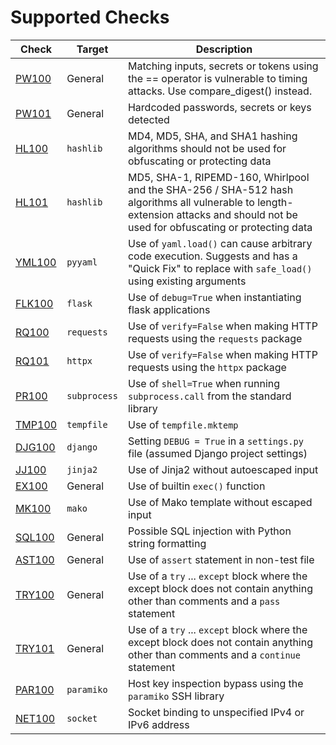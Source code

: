 # Supported Checks

| Check                      | Target       | Description                                                                                                                                                                      |
|----------------------------|--------------|----------------------------------------------------------------------------------------------------------------------------------------------------------------------------------|
| [PW100](checks/PW100.md)   | General      | Matching inputs, secrets or tokens using the == operator is vulnerable to timing attacks. Use compare_digest() instead.                                                          |
| [PW101](checks/PW101.md)   | General      | Hardcoded passwords, secrets or keys detected                                                                                                                                    |
| [HL100](checks/HL100.md)   | `hashlib`    | MD4, MD5, SHA, and SHA1 hashing algorithms should not be used for obfuscating or protecting data                                                                                 |
| [HL101](checks/HL101.md)   | `hashlib`    | MD5, SHA-1, RIPEMD-160, Whirlpool and the SHA-256 / SHA-512 hash algorithms all vulnerable to length-extension attacks and should not be used for obfuscating or protecting data |
| [YML100](checks/YML100.md) | `pyyaml`     | Use of `yaml.load()` can cause arbitrary code execution. Suggests and has a "Quick Fix" to replace with `safe_load()` using existing arguments                                   |
| [FLK100](checks/FLK100.md) | `flask`      | Use of `debug=True` when instantiating flask applications                                                                                                                        |
| [RQ100](checks/RQ100.md)   | `requests`   | Use of `verify=False` when making HTTP requests using the `requests` package                                                                                                     |
| [RQ101](checks/RQ101.md)   | `httpx`      | Use of `verify=False` when making HTTP requests using the `httpx` package                                                                                                        |
| [PR100](checks/PR100.md)   | `subprocess` | Use of `shell=True` when running `subprocess.call` from the standard library                                                                                                     |
| [TMP100](checks/TMP100.md) | `tempfile`   | Use of `tempfile.mktemp`                                                                                                                                                         |
| [DJG100](checks/DJG100.md) | `django`     | Setting `DEBUG = True` in a `settings.py` file (assumed Django project settings)                                                                                                 |
| [JJ100](checks/JJ100.md)   | `jinja2`     | Use of Jinja2 without autoescaped input                                                                                                                                          |
| [EX100](checks/EX100.md)   | General      | Use of builtin `exec()` function                                                                                                                                                 |
| [MK100](checks/MK100.md)   | `mako`       | Use of Mako template without escaped input                                                                                                                                       |
| [SQL100](checks/SQL100.md) | General      | Possible SQL injection with Python string formatting                                                                                                                             |
| [AST100](checks/AST100.md) | General      | Use of `assert` statement in non-test file                                                                                                                                       |
| [TRY100](checks/TRY100.md) | General      | Use of a `try` ... `except` block where the except block does not contain anything other than comments and a `pass` statement                                                    |
| [TRY101](checks/TRY101.md) | General      | Use of a `try` ... `except` block where the except block does not contain anything other than comments and a `continue` statement                                                |
| [PAR100](checks/PAR100.md) | `paramiko`   | Host key inspection bypass using the `paramiko` SSH library                                                                                                                      |
| [NET100](checks/NET100.md) | `socket`     | Socket binding to unspecified IPv4 or IPv6 address                                                                                                                               |